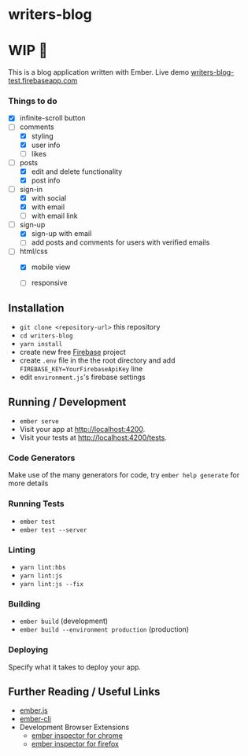 # writers-blog
# WIP :hamster:

This is a blog application written with Ember.
Live demo [writers-blog-test.firebaseapp.com](https://writers-blog-test.firebaseapp.com/)

### Things to do
- [x] infinite-scroll button
- [ ] comments
  - [x] styling
  - [x] user info
  - [ ] likes
- [ ] posts
  - [x] edit and delete functionality
  - [x] post info
- [ ] sign-in
  - [x] with social
  - [x] with email
  - [ ] with email link
- [ ] sign-up
  - [x] sign-up with email
  - [ ] add posts and comments for users with verified emails
- [ ] html/css
  - [x] mobile view
  - [ ] responsive


## Installation

* `git clone <repository-url>` this repository
* `cd writers-blog`
* `yarn install`
* create new free [Firebase](https://console.firebase.google.com/) project
* create `.env` file in the the root directory and add `FIREBASE_KEY=YourFirebaseApiKey` line
* edit `environment.js`'s firebase settings

## Running / Development

* `ember serve`
* Visit your app at [http://localhost:4200](http://localhost:4200).
* Visit your tests at [http://localhost:4200/tests](http://localhost:4200/tests).

### Code Generators

Make use of the many generators for code, try `ember help generate` for more details

### Running Tests

* `ember test`
* `ember test --server`

### Linting

* `yarn lint:hbs`
* `yarn lint:js`
* `yarn lint:js --fix`

### Building

* `ember build` (development)
* `ember build --environment production` (production)

### Deploying

Specify what it takes to deploy your app.

## Further Reading / Useful Links

* [ember.js](https://emberjs.com/)
* [ember-cli](https://ember-cli.com/)
* Development Browser Extensions
  * [ember inspector for chrome](https://chrome.google.com/webstore/detail/ember-inspector/bmdblncegkenkacieihfhpjfppoconhi)
  * [ember inspector for firefox](https://addons.mozilla.org/en-US/firefox/addon/ember-inspector/)
